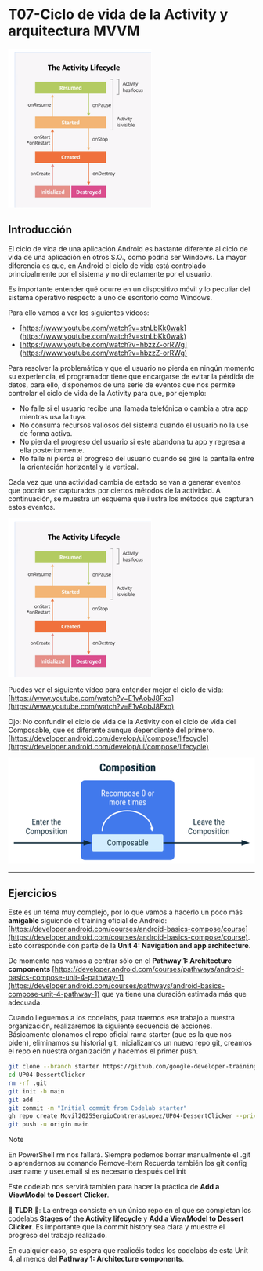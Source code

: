 # T07-Ciclo de vida de la Activity y arquitectura MVVM

![Activity Lifecycle](img/T07/activity_lifecycle.png)

## Introducción

El ciclo de vida de una aplicación Android es bastante diferente al ciclo de vida de una aplicación en otros S.O., como podría ser Windows. La mayor diferencia es que, en Android el ciclo de vida está controlado principalmente por el sistema y no directamente por el usuario.

Es importante entender qué ocurre en un dispositivo móvil y lo peculiar del sistema operativo respecto a uno de escritorio como Windows.

Para ello vamos a ver los siguientes vídeos:

* [https://www.youtube.com/watch?v=stnLbKk0wak](https://www.youtube.com/watch?v=stnLbKk0wak)
* [https://www.youtube.com/watch?v=hbzzZ-orRWg](https://www.youtube.com/watch?v=hbzzZ-orRWg)

Para resolver la problemática y que el usuario no pierda en ningún momento su experiencia, el programador tiene que encargarse de evitar la pérdida de datos, para ello, disponemos de una serie de eventos que nos permite controlar el ciclo de vida de la Activity para que, por ejemplo:

* No falle si el usuario recibe una llamada telefónica o cambia a otra app mientras usa la tuya.
* No consuma recursos valiosos del sistema cuando el usuario no la use de forma activa.
* No pierda el progreso del usuario si este abandona tu app y regresa a ella posteriormente.
* No falle ni pierda el progreso del usuario cuando se gire la pantalla entre la orientación horizontal y la vertical.

Cada vez que una actividad cambia de estado se van a generar eventos que podrán ser capturados por ciertos métodos de la actividad. A continuación, se muestra un esquema que ilustra los métodos que capturan estos eventos.

![Activity Lifecycle](img/T07/activity_lifecycle.png)

Puedes ver el siguiente vídeo para entender mejor el ciclo de vida: [https://www.youtube.com/watch?v=E1vAobJ8Fxo](https://www.youtube.com/watch?v=E1vAobJ8Fxo)

Ojo: No confundir el ciclo de vida de la Activity con el ciclo de vida del Composable, que es diferente aunque dependiente del primero. [https://developer.android.com/develop/ui/compose/lifecycle](https://developer.android.com/develop/ui/compose/lifecycle)

![Composable Lifecycle](img/T07/lifecycle-composition.png)

-----

## Ejercicios

Este es un tema muy complejo, por lo que vamos a hacerlo un poco más **amigable** siguiendo el training oficial de Android: [https://developer.android.com/courses/android-basics-compose/course](https://developer.android.com/courses/android-basics-compose/course). Esto corresponde con parte de la **Unit 4: Navigation and app architecture**.

De momento nos vamos a centrar sólo en el **Pathway 1: Architecture components** [https://developer.android.com/courses/pathways/android-basics-compose-unit-4-pathway-1](https://developer.android.com/courses/pathways/android-basics-compose-unit-4-pathway-1) que ya tiene una duración estimada más que adecuada.

Cuando lleguemos a los codelabs, para traernos ese trabajo a nuestra organización, realizaremos la siguiente secuencia de acciones. Básicamente clonamos el repo oficial rama starter (que es la que nos piden), eliminamos su historial git, inicializamos un nuevo repo git, creamos el repo en nuestra organización y hacemos el primer push.

```bash
git clone --branch starter https://github.com/google-developer-training/android-basics-kotlin-dessert-clicker-app.git UP04-DessertClicker
cd UP04-DessertClicker
rm -rf .git     
git init -b main
git add .
git commit -m "Initial commit from Codelab starter"
gh repo create Movil2025SergioContrerasLopez/UP04-DessertClicker --private --source=. --remote=origin
git push -u origin main
```
> [!NOTE]
> En PowerShell rm nos fallará. Siempre podemos borrar manualmente el .git o aprendernos su comando Remove-Item
> Recuerda también los git config user.name y user.email si es necesario después del init

Este codelab nos servirá también para hacer la práctica de **Add a ViewModel to Dessert Clicker**.

🚩 **TLDR** 🚩: La entrega consiste en un único repo en el que se completan los codelabs **Stages of the Activity lifecycle** y **Add a ViewModel to Dessert Clicker**. Es importante que la commit history sea clara y muestre el progreso del trabajo realizado.

En cualquier caso, se espera que realicéis todos los codelabs de esta Unit 4, al menos del **Pathway 1: Architecture components**.
